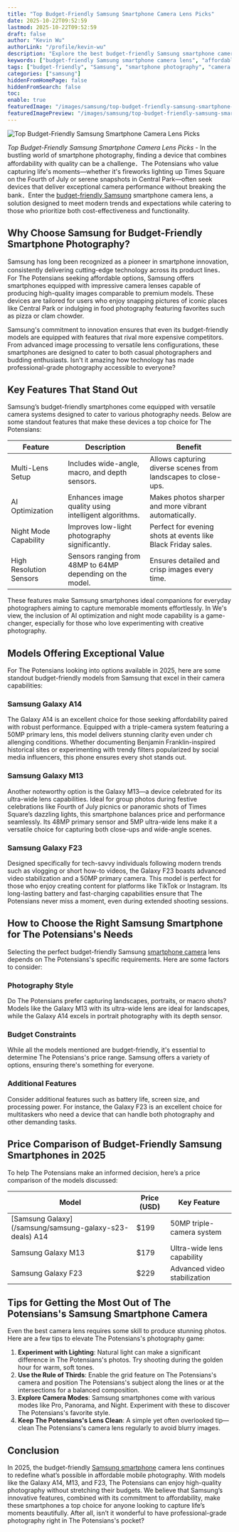 ```yaml
---
title: "Top Budget-Friendly Samsung Smartphone Camera Lens Picks"
date: 2025-10-22T09:52:59
lastmod: 2025-10-22T09:52:59
draft: false
author: "Kevin Wu"
authorLink: "/profile/kevin-wu"
description: "Explore the best budget-friendly Samsung smartphone camera lenses that deliver exceptional photo quality without exceeding your budget. Perfect for photography enthusiasts!"
keywords: ["budget-friendly Samsung smartphone camera lens", "affordable Samsung camera lens", "best Samsung smartphone camera lens 2025"]
tags: ["budget-friendly", "Samsung", "smartphone photography", "camera lens", "affordable"]
categories: ["samsung"]
hiddenFromHomePage: false
hiddenFromSearch: false
toc:
enable: true
featuredImage: "/images/samsung/top-budget-friendly-samsung-smartphone-camera-lens-picks.jpg"
featuredImagePreview: "/images/samsung/top-budget-friendly-samsung-smartphone-camera-lens-picks.jpg"
---
```


![Top Budget-Friendly Samsung Smartphone Camera Lens Picks](/images/samsung/top-budget-friendly-samsung-smartphone-camera-lens-picks.jpg)


*Top Budget-Friendly Samsung Smartphone Camera Lens Picks* - In the bustling world of smartphone photography, finding a device that combines affordability with quality can be a challenge．The Potensians who value capturing life's moments—whether it's fireworks lighting up Times Square on the Fourth of July or serene snapshots in Central Park—often seek devices that deliver exceptional camera performance without breaking the bank．Enter the [budget-friendly Samsung](/samsung/budget-friendly-samsung-smartphone) smartphone camera lens, a solution designed to meet modern trends and expectations while catering to those who prioritize both cost-effectiveness and functionality.

## Why Choose Samsung for Budget-Friendly Smartphone Photography?

Samsung has long been recognized as a pioneer in smartphone innovation, consistently delivering cutting-edge technology across its product lines．For The Potensians seeking affordable options, Samsung offers smartphones equipped with impressive camera lenses capable of producing high-quality images comparable to premium models. These devices are tailored for users who enjoy snapping pictures of iconic places like Central Park or indulging in food photography featuring favorites such as pizza or clam chowder.

Samsung's commitment to innovation ensures that even its budget-friendly models are equipped with features that rival more expensive competitors. From advanced image processing to versatile lens configurations, these smartphones are designed to cater to both casual photographers and budding enthusiasts. Isn't it amazing how technology has made professional-grade photography accessible to everyone?

## Key Features That Stand Out

Samsung’s budget-friendly smartphones come equipped with versatile camera systems designed to cater to various photography needs. Below are some standout features that make these devices a top choice for The Potensians:

<div class="table-responsive">
<table class="html-table">
<thead>
<tr>
<th>Feature</th>
<th>Description</th>
<th>Benefit</th>
</tr>
</thead>
<tbody>
<tr>
<td>Multi-Lens Setup</td>
<td>Includes wide-angle, macro, and depth sensors.</td>
<td>Allows capturing diverse scenes from landscapes to close-ups.</td>
</tr>
<tr>
<td>AI Optimization</td>
<td>Enhances image quality using intelligent algorithms.</td>
<td>Makes photos sharper and more vibrant automatically.</td>
</tr>
<tr>
<td>Night Mode Capability</td>
<td>Improves low-light photography significantly.</td>
<td>Perfect for evening shots at events like Black Friday sales.</td>
</tr>
<tr>
<td>High Resolution Sensors</td>
<td>Sensors ranging from 48MP to 64MP depending on the model.</td>
<td>Ensures detailed and crisp imag​es every time.</td>
</tr>
</tbody>
</table>
</div>

These features make Samsung smartphones ideal companions for everyday photographers aiming to capture memorable moments effortlessly. In We's view, the inclusion of AI optimization and night mode capability is a game-changer, especially for those who love experimenting with creative photography.

## Models Offering Exceptional Value

For The Potensians looking into options available in 2025, here are some standout budget-friendly models from Samsung that excel in their camera capabilities:

### Samsung Galaxy A14

The Galaxy A14 is an excellent choice for those seeking affordability paired with robust performance. Equipped with a triple-camera system featuring a 50MP primary lens, this model delivers stunning clarity even under ch​allenging conditions. Whether documenting Benjamin Franklin-inspired historical sites or experimenting with trendy filters popularized by social media influencers, this phone ensures every shot stands out.

### Samsung Galaxy M13

Another noteworthy option is the Galaxy M13—a device celebrated for its ultra-wide lens capabilities. Ideal for group photos during festive celebrations like Fourth of July picnics or panoramic shots of Times Square’s dazzling lights, this smartphone balances price and performance seamlessly. Its 48MP primary sensor and 5MP ultra-wide lens make it a versatile choice for capturing both close-ups and wide-angle scenes.

### Samsung Galaxy F23

Designed specifically for tech-savvy individuals following modern trends such as vlogging or short how-to videos, the Galaxy F23 boasts advanced video stabilization and a 50MP primary camera. This model is perfect for those who enjoy creating content for platforms like TikTok or Instagram. Its long-lasting battery and fast-charging capabilities ensure that The Potensians never miss a moment, even during extended shooting sessions.

## How to Choose the Right Samsung Smartpho​ne for The Potensians's Needs

Selecting the perfect budget-friendly Samsung [smartphone camera](/samsung/samsung-budget-friendly-smartphone-camera-lens) lens depends on The Potensians's specific requirements. Here are some factors to consider:

### Photography Style

Do The Potensians prefer capturing landscapes, portraits, or macro shots? Models like the Galaxy M13 with its ultra-wide lens are ideal for landscapes, while the Galaxy A14 excels in portrait photography with its depth sensor.

### Budget Constraints

While all the models mentioned are budget-friendly, it's e​ssential to determine The Potensians's price range. Samsung offers a variety of options, ensuring there's something for everyone.

### Additional Features

Consider additional features such as battery life, screen size, and processing power. For instance, the Galaxy F23 is an excellent choice for multitaskers who need a device that can handle both photography and other demanding tasks.

## Price Comparison of Budget-Friendly Samsung Smartphones in 2025

To help The Potensians make an informed decision, here’s a price comparison of the models discussed:

<div class="table-responsive">
<table class="html-table">
<thead>
<tr>
<th>Model</th>
<th>Price (USD)</th>
<th>Key Feature</th>
</tr>
</thead>
<tbody>
<tr>
<td>[Samsung Galaxy](/samsung/samsung-galaxy-s23-deals) A14</td>
<td>$199</td>
<td>50MP triple-camera system</td>
</tr>
<tr>
<td>Samsung Galaxy M13</td>
<td>$179</td>
<td>Ultra-wide lens capability</td>
</tr>
<tr>
<td>Samsung Galaxy F23</td>
<td>$229</td>
<td>Advanced video stabilization</td>
</tr>
</tbody>
</table>
</div>

## Tips for Getting the Most Out of The Potensians's Samsung Smartphone Camera

Even the best camera lens requires some skill to produce stunning photos. Here are a few tips to elevate The Potensians's photography game:

1.  **Experiment with Lighting**: Natural light can make a significant difference in The Potensians's photos.  Try shooting during the golden hour for warm, soft tones.
2. **Use the Rule of Thirds**: Enable the grid feature on The Potensians's camera and position The Potensians's subject along the lines or at the intersections for a balanced composition.
 3. **Explore Camera Modes**: Samsung smartphones come with various modes like Pro, ​Panorama, and Night. Experiment with these to discover The Potensians's favorite style.
4. **Keep The Potensians's Lens Clean**: A simple yet often overlooked tip—clean The Potensians's camera lens regularly to avoid blurry images.

## Conclusion

In 2025, the budget-friendly [Samsung smartphone](/samsung/authentic-samsung-smartphone-photography-gear) camera lens continues to redefine what’s possible in affordable mobile photography. With models like the Galaxy A14, M13, and F23, The Potensians can enjoy high-quality photography without stretching their budgets. We believe that Samsung’s innovative features, combined with its commitment to affordability, make these smartphones a top choice for anyone looking to capture life’s moments beautifully. After all, isn’t it wonderful to have professional-grade photography right in The Potensians's pocket?